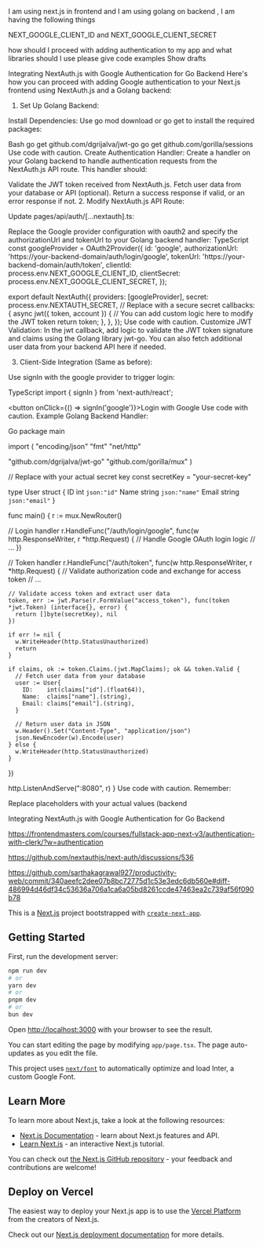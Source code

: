 I am using next.js in frontend and I am using golang on backend , I am having the following things

NEXT_GOOGLE_CLIENT_ID and NEXT_GOOGLE_CLIENT_SECRET

how should I proceed with adding authentication to my app and what libraries should I use please give code examples
Show drafts





































Integrating NextAuth.js with Google Authentication for Go Backend
Here's how you can proceed with adding Google authentication to your Next.js frontend using NextAuth.js and a Golang backend:

1. Set Up Golang Backend:

Install Dependencies:
Use go mod download or go get to install the required packages:

Bash
go get github.com/dgrijalva/jwt-go
go get github.com/gorilla/sessions
Use code with caution.
Create Authentication Handler:
Create a handler on your Golang backend to handle authentication requests from the NextAuth.js API route. This handler should:

Validate the JWT token received from NextAuth.js.
Fetch user data from your database or API (optional).
Return a success response if valid, or an error response if not.
2. Modify NextAuth.js API Route:

Update pages/api/auth/[...nextauth].ts:

Replace the Google provider configuration with oauth2 and specify the authorizationUrl and tokenUrl to your Golang backend handler:
TypeScript
const googleProvider = OAuth2Provider({
  id: 'google',
  authorizationUrl: 'https://your-backend-domain/auth/login/google',
  tokenUrl: 'https://your-backend-domain/auth/token',
  clientId: process.env.NEXT_GOOGLE_CLIENT_ID,
  clientSecret: process.env.NEXT_GOOGLE_CLIENT_SECRET,
});

export default NextAuth({
  providers: [googleProvider],
  secret: process.env.NEXTAUTH_SECRET, // Replace with a secure secret
  callbacks: {
    async jwt({ token, account }) {
      // You can add custom logic here to modify the JWT token
      return token;
    },
  },
});
Use code with caution.
Customize JWT Validation:
In the jwt callback, add logic to validate the JWT token signature and claims using the Golang library jwt-go. You can also fetch additional user data from your backend API here if needed.

3. Client-Side Integration (Same as before):

Use signIn with the google provider to trigger login:

TypeScript
import { signIn } from 'next-auth/react';

<button onClick={() => signIn('google')}>Login with Google</button>
Use code with caution.
Example Golang Backend Handler:

Go
package main

import (
  "encoding/json"
  "fmt"
  "net/http"

  "github.com/dgrijalva/jwt-go"
  "github.com/gorilla/mux"
)

// Replace with your actual secret key
const secretKey = "your-secret-key"

type User struct {
  ID    int    `json:"id"`
  Name  string `json:"name"`
  Email string `json:"email"`
}

func main() {
  r := mux.NewRouter()

  // Login handler
  r.HandleFunc("/auth/login/google", func(w http.ResponseWriter, r *http.Request) {
    // Handle Google OAuth login logic
    // ...
  })

  // Token handler
  r.HandleFunc("/auth/token", func(w http.ResponseWriter, r *http.Request) {
    // Validate authorization code and exchange for access token
    // ...

    // Validate access token and extract user data
    token, err := jwt.Parse(r.FormValue("access_token"), func(token *jwt.Token) (interface{}, error) {
      return []byte(secretKey), nil
    })

    if err != nil {
      w.WriteHeader(http.StatusUnauthorized)
      return
    }

    if claims, ok := token.Claims.(jwt.MapClaims); ok && token.Valid {
      // Fetch user data from your database
      user := User{
        ID:    int(claims["id"].(float64)),
        Name:  claims["name"].(string),
        Email: claims["email"].(string),
      }

      // Return user data in JSON
      w.Header().Set("Content-Type", "application/json")
      json.NewEncoder(w).Encode(user)
    } else {
      w.WriteHeader(http.StatusUnauthorized)
    }
  })

  http.ListenAndServe(":8080", r)
}
Use code with caution.
Remember:

Replace placeholders with your actual values (backend

Integrating NextAuth.js with Google Authentication for Go Backend

https://frontendmasters.com/courses/fullstack-app-next-v3/authentication-with-clerk/?w=authentication

https://github.com/nextauthjs/next-auth/discussions/536

https://github.com/sarthakagrawal927/productivity-web/commit/340aeefc2dee07b8bc72775d1c53e3edc6db560e#diff-486994d46df34c53636a706a1ca6a05bd8261ccde47463ea2c739af56f090b78

This is a [Next.js](https://nextjs.org/) project bootstrapped with [`create-next-app`](https://github.com/vercel/next.js/tree/canary/packages/create-next-app).

## Getting Started

First, run the development server:

```bash
npm run dev
# or
yarn dev
# or
pnpm dev
# or
bun dev
```

Open [http://localhost:3000](http://localhost:3000) with your browser to see the result.

You can start editing the page by modifying `app/page.tsx`. The page auto-updates as you edit the file.

This project uses [`next/font`](https://nextjs.org/docs/basic-features/font-optimization) to automatically optimize and load Inter, a custom Google Font.

## Learn More

To learn more about Next.js, take a look at the following resources:

- [Next.js Documentation](https://nextjs.org/docs) - learn about Next.js features and API.
- [Learn Next.js](https://nextjs.org/learn) - an interactive Next.js tutorial.

You can check out [the Next.js GitHub repository](https://github.com/vercel/next.js/) - your feedback and contributions are welcome!

## Deploy on Vercel

The easiest way to deploy your Next.js app is to use the [Vercel Platform](https://vercel.com/new?utm_medium=default-template&filter=next.js&utm_source=create-next-app&utm_campaign=create-next-app-readme) from the creators of Next.js.

Check out our [Next.js deployment documentation](https://nextjs.org/docs/deployment) for more details.

